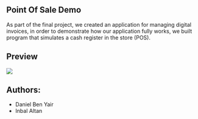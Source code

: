 ## Point Of Sale Demo

As part of the final project, we created an application for managing digital invoices, in order to demonstrate how our application fully works, we built program that simulates a cash register in the store (POS).


## Preview

![](https://media.giphy.com/media/Fs0QfwnIU34IMdmJiq/giphy.gif)

## Authors:
* Daniel Ben Yair
* Inbal Altan